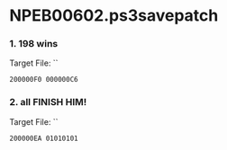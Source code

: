 # NPEB00602.ps3savepatch

### 1. 198 wins

Target File: ``

```
200000F0 000000C6
```

### 2. all FINISH HIM!

Target File: ``

```
200000EA 01010101
```

